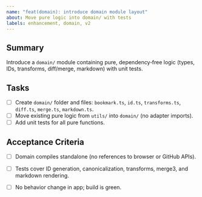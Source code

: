 ```yaml
---
name: "feat(domain): introduce domain module layout"
about: Move pure logic into domain/ with tests
labels: enhancement, domain, v2
---
```


## Summary
Introduce a `domain/` module containing pure, dependency‑free logic (types, IDs, transforms, diff/merge, markdown) with unit tests.

## Tasks
- [ ] Create `domain/` folder and files: `bookmark.ts`, `id.ts`, `transforms.ts`, `diff.ts`, `merge.ts`, `markdown.ts`.
- [ ] Move existing pure logic from `utils/` into `domain/` (no adapter imports).
- [ ] Add unit tests for all pure functions.

## Acceptance Criteria
- [ ] Domain compiles standalone (no references to browser or GitHub APIs).
- [ ] Tests cover ID generation, canonicalization, transforms, merge3, and markdown rendering.
- [ ] No behavior change in app; build is green.

